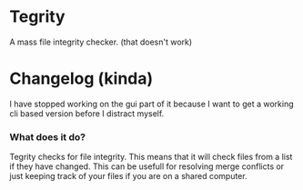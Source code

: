 # Tegrity
A mass file integrity checker. (that doesn't work)

# Changelog (kinda)
I have stopped working on the gui part of it because I want to get a working cli based version before I distract myself.

### What does it do?
Tegrity checks for file integrity. This means that it will check files from a list if they have changed.
This can be usefull for resolving merge conflicts or just keeping track of your files if you are on a shared computer.

